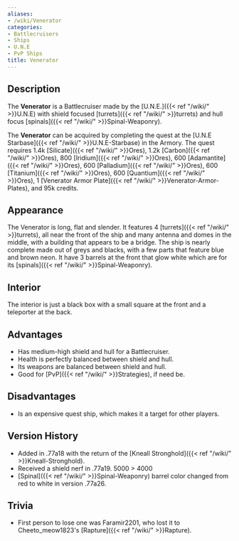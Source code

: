 ```yaml
---
aliases:
- /wiki/Venerator
categories:
- Battlecruisers
- Ships
- U.N.E
- PvP Ships
title: Venerator
---
```


## Description

The **Venerator** is a Battlecruiser made by the [U.N.E.]({{< ref "/wiki/" >}}U.N.E) with shield focused [turrets]({{< ref "/wiki/" >}}turrets) and hull focus [spinals]({{< ref "/wiki/" >}}Spinal-Weaponry).

The **Venerator** can be acquired by completing the quest at the [U.N.E Starbase]({{< ref "/wiki/" >}}U.N.E-Starbase) in the Armory. The quest requires 1.4k [Silicate]({{< ref "/wiki/" >}}Ores), 1.2k [Carbon]({{< ref "/wiki/" >}}Ores), 800 [Iridium]({{< ref "/wiki/" >}}Ores), 600 [Adamantite]({{< ref "/wiki/" >}}Ores), 600 [Palladium]({{< ref "/wiki/" >}}Ores), 600 [Titanium]({{< ref "/wiki/" >}}Ores), 600 [Quantium]({{< ref "/wiki/" >}}Ores), 1 [Venerator Armor Plate]({{< ref "/wiki/" >}}Venerator-Armor-Plates), and 95k credits.

## Appearance

The Venerator is long, flat and slender. It features 4 [turrets]({{< ref "/wiki/" >}}turrets), all near the front of the ship and many antenna and domes in the middle, with a building that appears to be a bridge. The ship is nearly complete made out of greys and blacks, with a few parts that feature blue and brown neon. It have 3 barrels at the front that glow white which are for its [spinals]({{< ref "/wiki/" >}}Spinal-Weaponry).

## Interior

The interior is just a black box with a small square at the front and a teleporter at the back.

## Advantages

- Has medium-high shield and hull for a Battlecruiser.
- Health is perfectly balanced between shield and hull.
- Its weapons are balanced between shield and hull.
- Good for [PvP]({{< ref "/wiki/" >}}Strategies), if need be.

## Disadvantages

- Is an expensive quest ship, which makes it a target for other players.

## Version History 

- Added in .77a18 with the return of the [Kneall Stronghold]({{< ref "/wiki/" >}}Kneall-Stronghold).
- Received a shield nerf in .77a19. 5000 > 4000
- [Spinal]({{< ref "/wiki/" >}}Spinal-Weaponry) barrel color changed from red to white in version .77a26.

## Trivia

- First person to lose one was Faramir2201, who lost it to Cheeto_meow1823's [Rapture]({{< ref "/wiki/" >}}Rapture).